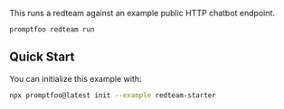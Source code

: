 This runs a redteam against an example public HTTP chatbot endpoint.

```
promptfoo redteam run
```

## Quick Start

You can initialize this example with:

```bash
npx promptfoo@latest init --example redteam-starter
```
